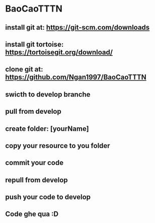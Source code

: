 # BaoCaoTTTN

## install git at: https://git-scm.com/downloads

## install git tortoise: https://tortoisegit.org/download/

## clone git at: https://github.com/Ngan1997/BaoCaoTTTN

## swicth to develop branche

## pull from develop

## create folder: [yourName]

## copy your resource to you folder

## commit your code

## repull from develop

## push your code to develop

## Code ghe qua :D
